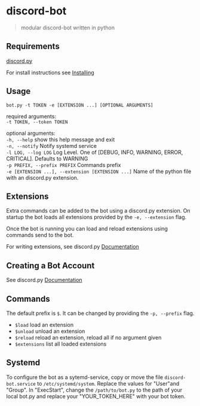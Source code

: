 # discord-bot

>modular discord-bot written in python

## Requirements
[discord.py](https://discordpy.readthedocs.io/en/stable/index.html)

For install instructions see [Installing](https://discordpy.readthedocs.io/en/stable/intro.html#installing)

## Usage
```shell
bot.py -t TOKEN -e [EXTENSION ...] [OPTIONAL ARGUMENTS]
```

required arguments:  
`-t TOKEN, --token TOKEN`

optional arguments:  
`-h, --help` show this help message and exit  
`-n, --notify` Notify systemd service  
`-l LOG, --log LOG` Log Level. One of [DEBUG, INFO, WARNING, ERROR, CRITICAL]. Defaults to WARNING  
`-p PREFIX, --prefix PREFIX` Commands prefix  
`-e [EXTENSION ...], --extension [EXTENSION ...]` Name of the python file with an discord.py extension.

## Extensions

Extra commands can be added to the bot using a discord.py extension. On startup the bot loads all extensions provided by the `-e, --extension` flag.

Once the bot is running you can load and reload extensions using commands send to the bot.

For writing extensions, see discord.py [Documentation](https://discordpy.readthedocs.io/en/stable/ext/commands/extensions.html#ext-commands-extensions)

## Creating a Bot Account

See discord.py [Documentation](https://discordpy.readthedocs.io/en/stable/discord.html)

## Commands

The default prefix is `$`. It can be changed by providing the `-p, --prefix` flag.

* `$load` load an extension
* `$unload` unload an extension
* `$reload` reload an extension, reload all if no argument given
* `$extensions` list all loaded extensions

## Systemd

To configure the bot as a sytemd-service, copy or move the file `discord-bot.service` to `/etc/systemd/system`. Replace the values for "User"and "Group". In "ExecStart", change the `/path/to/bot.py` to the path of your local bot.py and replace your "YOUR_TOKEN_HERE" with your bot token.
